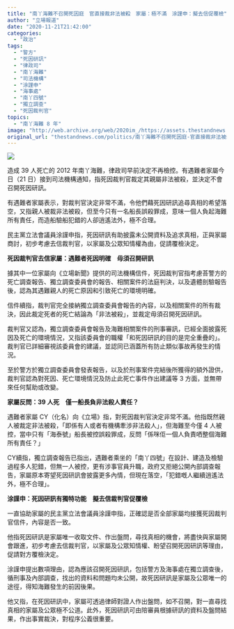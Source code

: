 ```yaml
---
title: "南丫海難不召開死因庭　官直接裁非法被殺　家屬：極不滿　涂謹申：擬去信促覆檢"
author: "立場報道"
date: "2020-11-21T21:42:00"
categories:
  - "政治"
tags:
  - "警方"
  - "死因研訊"
  - "律政司"
  - "南丫海難"
  - "司法機構"
  - "涂謹申"
  - "海事處"
  - "南丫四號"
  - "獨立調查"
  - "死因裁判官"
topics:
  - "南丫海難 8 年"
image: "http://web.archive.org/web/2020im_/https://assets.thestandnews.com/media/photos/E58D97E4B8ABE6B5B7E99BA32-03_JsAp4_CqipBN1.png"
original_url: "thestandnews.com/politics/南丫海難不召開死因庭-官直接裁非法被殺-家屬-極不滿-涂謹申-擬去信促覆檢"
---
```

![](http://web.archive.org/web/2020im_/https://assets.thestandnews.com/media/photos/E58D97E4B8ABE6B5B7E99BA32-03_JsAp4_CqipBN1.png)

造成 39 人死亡的 2012 年南丫海難，律政司早前決定不再檢控。有遇難者家屬今日（21 日）接到司法機構通知，指死因裁判官裁定其親屬非法被殺，並決定不會召開死因研訊。

有遇難者家屬表示，對裁判官決定非常不滿，令他們藉死因研訊追尋真相的希望落空，又指親人被裁非法被殺，但至今只有一名船長誤殺罪成，意味一個人負起海難所有責任，而造船驗船犯錯的人卻逍遙法外，極不合理。

民主黨立法會議員涂謹申指，死因研訊有助披露未公開資料及追求真相，正與家屬商討，初步考慮去信裁判官，以家屬及公眾知情權為由，促請覆檢決定。

**死因裁判官去信家屬：遇難者死因明確　毋須召開研訊**

據其中一位家屬向《立場新聞》提供的司法機構信件，死因裁判官指考慮荅警方的死亡調查報告、獨立調查委員會的報告、相關案件的法庭判決，以及遺體剖驗報告後，認為其遇難親人的死亡原因和引致死亡的環境明確。

信件續指，裁判官完全接納獨立調查委員會報告的內容，以及相關案件的所有裁決，因此裁定死者的死亡結論為「非法被殺」，並裁定毋須召開死因研訊。

裁判官又認為，獨立調查委員會報告及海難相關案件的刑事審訊，已經全面披露死因及死亡的環境情況，又指該委員會的職權「和死因研訊的目的是完全重疊的」。裁判官已詳細審視該委員會的建議，並認同已涵蓋所有防止類似事故再發生的情況。

至於警方於獨立調查委員會發表報告，以及於刑事案件完結後所獲得的額外證供，裁判官認為對死因、死亡環境情況及防止此死亡事件作出建議等 3 方面，並無帶來任何幫助或改變。

**家屬反問：39 人死　僅一船長負非法殺人責任？**

遇難者家屬 CY（化名）向《立場》指，對死因裁判官決定非常不滿。他指既然親人被裁定非法被殺，「即係有人或者有機構牽涉非法殺人」，但海難至今僅 4 人被控，當中只有「海泰號」船長被控誤殺罪成，反問「係咪佢一個人負責哂整個海難所有責任？」

CY續指，獨立調查報告已指出，遇難者乘坐的「南丫四號」在設計、建造及檢驗過程多人犯錯，但無一人被控，更有涉事官員升職，政府又拒絕公開內部調查報告，家屬原本寄望死因研訊會披露更多內情，但現在落空，「犯錯嘅人繼續逍遙法外，極不合理」。

**涂謹申：死因研訊有獨特功能　擬去信裁判官促覆檢**

一直協助家屬的民主黨立法會議員涂謹申指，正確認是否全部家屬均接獲死因裁判官信件，內容是否一致。

他指死因研訊是家屬唯一收取文件、作出盤問，尋找真相的機會，將盡快與家屬開會跟進，初步考慮去信裁判官，以家屬及公眾知情權、盼望召開死因研訊等理由，促請對方覆檢決定。

涂謹申提出數項理由，認為應該召開死因研訊，包括警方及海事處在獨立調查後，循刑事及內部調查，找出的資料和問題均未公開，故死因研訊是家屬及公眾唯一的途徑，得知海難發生的前因後果。

他又指，在死因研訊中，家屬可透過律師對證人作出盤問，如不召開，對一直尋找真相的家屬及公眾極不公道。此外，死因研訊可由陪審員根據研訊的資料及盤問結果，作出事實裁決，對程序公義很重要。